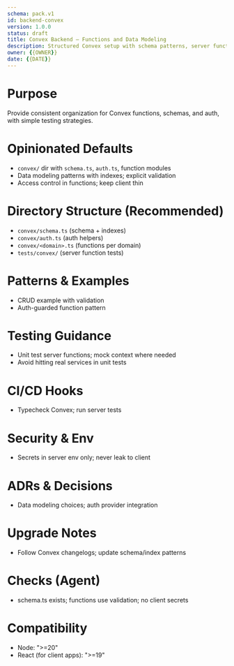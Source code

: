 ```yaml
---
schema: pack.v1
id: backend-convex
version: 1.0.0
status: draft
title: Convex Backend – Functions and Data Modeling
description: Structured Convex setup with schema patterns, server functions, and testing guidance.
owner: {{OWNER}}
date: {{DATE}}
---
```


# Purpose
Provide consistent organization for Convex functions, schemas, and auth, with simple testing strategies.

# Opinionated Defaults
- `convex/` dir with `schema.ts`, `auth.ts`, function modules
- Data modeling patterns with indexes; explicit validation
- Access control in functions; keep client thin

# Directory Structure (Recommended)
- `convex/schema.ts` (schema + indexes)
- `convex/auth.ts` (auth helpers)
- `convex/<domain>.ts` (functions per domain)
- `tests/convex/` (server function tests)

# Patterns & Examples
- CRUD example with validation
- Auth-guarded function pattern

# Testing Guidance
- Unit test server functions; mock context where needed
- Avoid hitting real services in unit tests

# CI/CD Hooks
- Typecheck Convex; run server tests

# Security & Env
- Secrets in server env only; never leak to client

# ADRs & Decisions
- Data modeling choices; auth provider integration

# Upgrade Notes
- Follow Convex changelogs; update schema/index patterns

# Checks (Agent)
- schema.ts exists; functions use validation; no client secrets
# Compatibility
- Node: ">=20"
- React (for client apps): ">=19"

